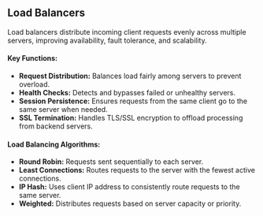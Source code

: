 ## Load Balancers

Load balancers distribute incoming client requests evenly across multiple servers, improving availability, fault tolerance, and scalability.

#### Key Functions:
- **Request Distribution:** Balances load fairly among servers to prevent overload.
- **Health Checks:** Detects and bypasses failed or unhealthy servers.
- **Session Persistence:** Ensures requests from the same client go to the same server when needed.
- **SSL Termination:** Handles TLS/SSL encryption to offload processing from backend servers.

#### Load Balancing Algorithms:
- **Round Robin:** Requests sent sequentially to each server.
- **Least Connections:** Routes requests to the server with the fewest active connections.
- **IP Hash:** Uses client IP address to consistently route requests to the same server.
- **Weighted:** Distributes requests based on server capacity or priority.
